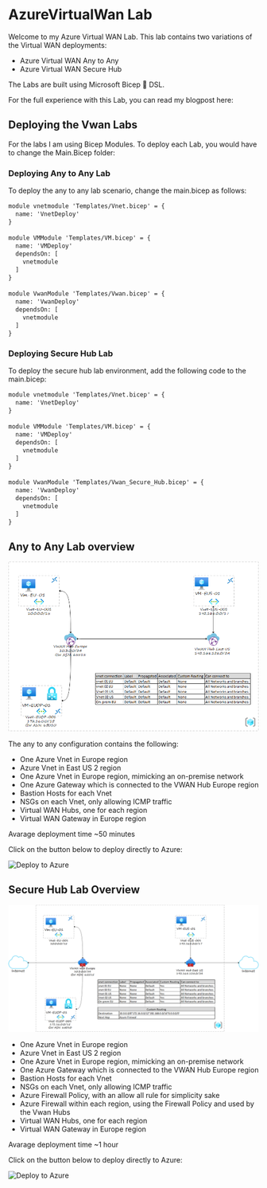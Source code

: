 # AzureVirtualWan Lab 
Welcome to my Azure Virtual WAN Lab. 
This lab contains two variations of the Virtual WAN deployments: 

* Azure Virtual WAN Any to Any 
* Azure Virtual WAN Secure Hub

The Labs are built using Microsoft Bicep :muscle: DSL. 

For the full experience with this Lab, you can read my blogpost here:

## Deploying the Vwan Labs

For the labs I am using Bicep Modules. To deploy each Lab, you would have to change the Main.Bicep folder:

### Deploying Any to Any Lab

To deploy the any to any lab scenario, change the main.bicep as follows:

```
module vnetmodule 'Templates/Vnet.bicep' = {
  name: 'VnetDeploy'
}

module VMModule 'Templates/VM.bicep' = {
  name: 'VMDeploy'
  dependsOn: [
    vnetmodule
  ]
}

module VwanModule 'Templates/Vwan.bicep' = {
  name: 'VwanDeploy'
  dependsOn: [
    vnetmodule
  ]
}
```

### Deploying Secure Hub Lab

To deploy the secure hub lab environment, add the following code to the main.bicep:

```
module vnetmodule 'Templates/Vnet.bicep' = {
  name: 'VnetDeploy'
}

module VMModule 'Templates/VM.bicep' = {
  name: 'VMDeploy'
  dependsOn: [
    vnetmodule
  ]
}

module VwanModule 'Templates/Vwan_Secure_Hub.bicep' = {
  name: 'VwanDeploy'
  dependsOn: [
    vnetmodule
  ]
}
```

## Any to Any Lab overview

![Vwan Any to Any connectivity overview](https://github.com/PelsGit/AzureVirtualWan/blob/main/images/vwan%20any%20to%20any%20overview.png)

The any to  any configuration contains the following:

* One Azure Vnet in Europe region
* Azure Vnet in East US 2 region
* One Azure Vnet in Europe region, mimicking an on-premise network
* One Azure Gateway which is connected to the VWAN Hub Europe region
* Bastion Hosts for each Vnet
* NSGs on each Vnet, only allowing ICMP traffic
* Virtual WAN Hubs, one for each region
* Virtual WAN Gateway in Europe region

Avarage deployment time ~50 minutes

Click on the button below to deploy directly to Azure:

![Deploy to Azure](https://aka.ms/deploytoazurebutton)

## Secure Hub Lab Overview

![Vwan Any to Any connectivity overview](https://github.com/PelsGit/AzureVirtualWan/blob/main/images/vwan%20secure%20hub%20overview.png)

* One Azure Vnet in Europe region
* Azure Vnet in East US 2 region
* One Azure Vnet in Europe region, mimicking an on-premise network
* One Azure Gateway which is connected to the VWAN Hub Europe region
* Bastion Hosts for each Vnet
* NSGs on each Vnet, only allowing ICMP traffic
* Azure Firewall Policy, with an allow all rule for simplicity sake
* Azure Firewall within each region, using the Firewall Policy and used by the Vwan Hubs
* Virtual WAN Hubs, one for each region
* Virtual WAN Gateway in Europe region

Avarage deployment time ~1 hour

Click on the button below to deploy directly to Azure:

![Deploy to Azure](https://aka.ms/deploytoazurebutton)